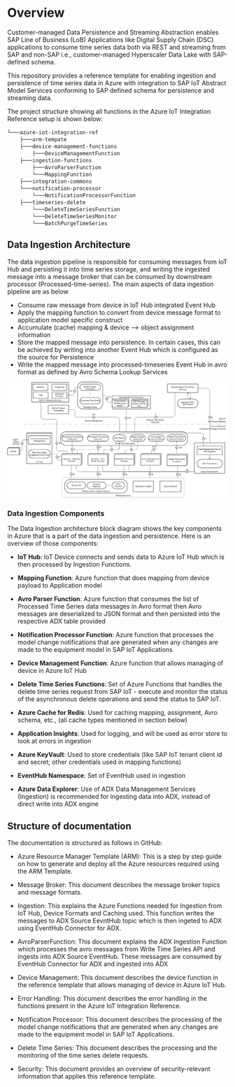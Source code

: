# Overview

Customer-managed Data Persistence and Streaming Abstraction enables SAP Line of Business (LoB) Applications like Digital Supply Chain (DSC) applications to consume time series data both via REST and streaming from SAP and non-SAP i.e., customer-managed Hyperscaler Data Lake with SAP-defined schema. 

This repository provides a reference template for enabling ingestion and persistence of time series data in Azure with integration to SAP IoT Abstract Model Services conforming to SAP defined schema for persistence and streaming data.

The project structure showing all functions in the Azure IoT Integration Reference setup is shown below:

```
└───azure-iot-integration-ref
    ├───arm-tempate
    ├───device-management-functions
        ├───DeviceManagementFunction
    ├───ingestion-functions
        ├───AvroParserFunction
        └───MappingFunction
    ├───integration-commons
    └───notification-processor
        └───NotificationProcessorFunction
    ├───timeseries-delete
        └───DeleteTimeSeriesFunction
        └───DeleteTimeSeriesMonitor
        └───BatchPurgeTimeSeries
```

## Data Ingestion Architecture 

The data ingestion pipeline is responsible for consuming messages from IoT Hub and persisting it into time series storage, and writing the ingested message into a message broker that can be consumed by downstream processor (Processed-time-series). The main aspects of data ingestion pipeline are as below

- Consume raw message from device in IoT Hub integrated Event Hub
- Apply the mapping function to convert from device message format to application model specific construct
- Accumulate (cache) mapping & device --> object assignment information 
- Store the mapped message into persistence. In certain cases, this can be achieved by writing into another Event Hub which is configured as the source for Persistence
- Write the mapped message into processed-timeseries Event Hub in avro format as defined by Avro Schema Lookup Services

![reference-architecture](img/azure-components-overview.png)

### Data Ingestion Components

The Data Ingestion architecture block diagram shows the key components in Azure that is a part of the data ingestion and persistence. Here is an overview of those components:  

- **IoT Hub**: IoT Device connects and sends data to Azure IoT Hub which is then processed by Ingestion Functions.

- **Mapping Function**: Azure function that does mapping from device payload to Application model

- **Avro Parser Function**: Azure function that consumes the list of Processed Time Series data messages in Avro format then Avro messages are deserialized
 to JSON format and then persisted into the respective ADX table provided

- **Notification Processor Function**: Azure function that processes the model change notifications that are generated when any changes are made to the equipment model in SAP IoT Applications

- **Device Management Function**: Azure function that allows managing of device in Azure IoT Hub

- **Delete Time Series Functions**: Set of Azure Functions that handles the delete time series request from SAP IoT - execute and monitor the status of the asynchronous delete operations and send the status to SAP IoT.   

- **Azure Cache for Redis**: Used for caching mapping, assignment, Avro schema, etc., (all cache types mentioned in section below) 

- **Application Insights**: Used for logging, and will be used as error store to look at errors in ingestion 

- **Azure KeyVault**: Used to store credentials (like SAP IoT tenant client id and secret; other credentials used in mapping functions) 

- **EventHub Namespace**: Set of EventHub used in ingestion 

- **Azure Data Explorer**: Use of ADX Data Management Services (Ingestion) is recommended for ingesting data into ADX, instead of direct write into ADX engine


## Structure of documentation

The documentation is structured as follows in GitHub:

- Azure Resource Manager Template (ARM): This is a step by step guide on how to generate and deploy all the Azure resources required using the ARM Template.

- Message Broker: This document describes the message broker topics and message formats.

- Ingestion: This explains the Azure Functions needed for Ingestion from IoT Hub, Device Formats and Caching used. This function writes the messages to ADX Source EevntHub topic which is then ingeted to ADX using EventHub Connector for ADX.

- AvroParserFunction: This document explains the ADX Ingestion Function which processes the avro messages from Write Time Series API and ingests into ADX Source EventHub. These messages are consumed by EventHub Connector for ADX and ingested into ADX

- Device Management: This document describes the device function in the reference template that allows managing of device in Azure IoT Hub.

- Error Handling: This document describes the error handling in the functions present in the Azure IoT Integration Reference.

- Notification Processor: This document describes the processing of the model change notifications that are generated when any changes are made to the equipment model in SAP IoT Applications.

- Delete Time Series: This document describes the processing and the monitoring of the time series delete requests.

- Security: This document provides an overview of security-relevant information that applies this reference template. 
